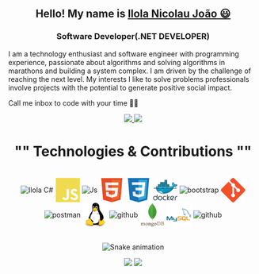    
   <h2 align="center">Hello! My name is <a href="https://www.linkedin.com/in/ilolanicolau1/">Ilola Nicolau João 😃️</a></h2>
   <h3  align="center"> Software Developer(.NET DEVELOPER)</h3>
   <p>
    I am a technology enthusiast and software engineer with programming experience, passionate about algorithms and solving algorithms in marathons and building a system complex. I am driven by the challenge of reaching the next level. My interests I like to solve problems professionals involve projects with the potential to generate positive social impact.
      
Call me inbox to code with your time 🎉🎉
   </p>
   <div align="center">
  <a href="https://github.com/nicolaujoao1">
    <img height="150em" src="https://github-readme-stats.vercel.app/api?username=nicolaujoao1&count_private=true&include_all_commits=true&show_icons=true&theme=dracula&hide_border=false&show_owner=true"/>
    <img height="150em" src="https://github-readme-stats.vercel.app/api/top-langs/?username=nicolaujoao1&theme=dracula&hide_border=false&&layout=compact"/>
  </a>
</div>
   <h1 align="center"> "" Technologies & Contributions ""</h1>
   
<div align="center" valign="top"><br>
  <img align="center" alt="Ilola C#" height="30" width="40" src="https://cdn.worldvectorlogo.com/logos/c--4.svg" height="50" width="50">
  <img align="center" alt="Js" height="50" width="50" src="https://raw.githubusercontent.com/devicons/devicon/master/icons/javascript/javascript-plain.svg"  width="40" height="40">  
  <img align="center" alt="Js" height="50" width="50" src="https://onesolutionsweb.com/wp-content/uploads/2022/02/angular-icon-logo-284x300.png.webp"  width="40" height="40">
  <img align="center" alt="HTML" height="50" width="50" src="https://raw.githubusercontent.com/devicons/devicon/master/icons/html5/html5-original.svg"  width="40" height="40">
  <img align="center" alt="CSS" height="50" width="50" src="https://raw.githubusercontent.com/devicons/devicon/master/icons/css3/css3-original.svg"  width="40" height="40">
   <img align="center" alt="Docker" height="50" width="50" src="https://raw.githubusercontent.com/devicons/devicon/master/icons/docker/docker-original-wordmark.svg"  width="40" height="40">
  <img align="center" alt="bootstrap" height="50" width="50" src="https://upload.wikimedia.org/wikipedia/commons/thumb/b/b2/Bootstrap_logo.svg/512px-Bootstrap_logo.svg.png"  width="40" height="40">
  <img align="center" alt="git" height="50" width="50" src="https://raw.githubusercontent.com/devicons/devicon/master/icons/git/git-original.svg"  width="40" height="40">
   <img align="center" alt="postman" height="50" width="50" src="https://www.vectorlogo.zone/logos/getpostman/getpostman-icon.svg"  width="40" height="40">
   <img align="center" alt="github" height="50" width="50" src="https://raw.githubusercontent.com/devicons/devicon/master/icons/linux/linux-original.svg"  width="40" height="40">
  <img align="center" alt="github" height="50" width="50" src="https://iconmonstr.com/wp-content/g/gd/makefg.php?i=../releases/preview/2012/png/iconmonstr-github-1.png&r=0&g=0&b=0"  width="40" height="40">

  <img align="center" alt="postman" height="50" width="50" src="https://raw.githubusercontent.com/devicons/devicon/master/icons/mongodb/mongodb-original-wordmark.svg"  width="40" height="40">
   <img align="center" alt="github" height="50" width="50" src="https://raw.githubusercontent.com/devicons/devicon/master/icons/mysql/mysql-original-wordmark.svg"  width="40" height="40">
  <img align="center" alt="github" height="50" width="50" src="https://www.svgrepo.com/show/303229/microsoft-sql-server-logo.svg"  width="40" height="40">
 
</div><br>
  <div align="center">

  ![Snake animation](https://github.com/nicolaujoao1/nicolaujoao1/blob/output/github-contribution-grid-snake.svg)
  
</div>
 
<div align="center"> 
  <a href = "mailto:ilolanicolau1999@gmail.com"><img src="https://img.shields.io/badge/-Gmail-%23333?style=for-the-badge&logo=gmail&logoColor=white" target="_blank"></a>
  <a href="https://www.linkedin.com/in/ilolanicolau1" target="_blank"><img src="https://img.shields.io/badge/-LinkedIn-%230077B5?style=for-the-badge&logo=linkedin&logoColor=white" target="_blank"></a> 
</div>

 
 

